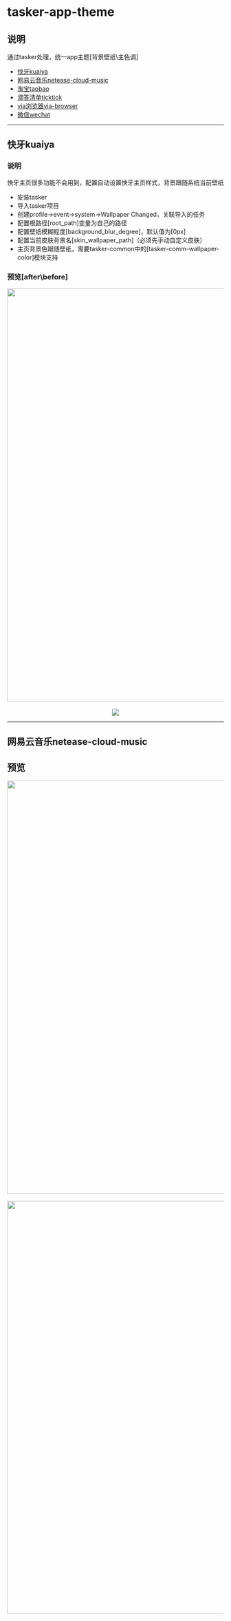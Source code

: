 # tasker-app-theme



## 说明
通过tasker处理，统一app主题[背景壁纸\主色调]
* [快牙kuaiya](#快牙kuaiya)
* [网易云音乐netease-cloud-music](#网易云音乐netease-cloud-music)
* [淘宝taobao](#淘宝taobao)
* [滴答清单ticktick](#滴答清单ticktick)
* [via浏览器via-browser](#via浏览器via-browser)
* [微信wechat](#微信wechat)
    
    






------------
## 快牙kuaiya
### 说明
快牙主页很多功能不会用到，配置自动设置快牙主页样式，背景跟随系统当前壁纸
* 安装tasker
* 导入tasker项目
* 创建profile->event->system->Wallpaper Changed，关联导入的任务
* 配置根路径[root_path]变量为自己的路径
* 配置壁纸模糊程度[background_blur_degree]，默认值为[0px]
* 配置当前皮肤背景名[skin_wallpaper_path]（必须先手动自定义皮肤）
* 主页背景色跟随壁纸，需要tasker-common中的[tasker-comm-wallpaper-color]模块支持


### 预览[after\before]
<div align=center><img height="960" width="570" src="https://github.com/bjc5233/tasker-app-theme/kuaiya/raw/master/resources/after.png"/></div>
<br>
<div align=center><img src="https://github.com/bjc5233/tasker-app-theme/kuaiya/raw/master/resources/before.png"/></div>
  



------------
## 网易云音乐netease-cloud-music





## 预览
<div align=center><img height="960" width="540" src="https://github.com/bjc5233/tasker-taobao-skin/raw/master/resources/Screenshot_2017-09-25-20-10-26-999.png"/></div>
<br>
<div align=center><img height="960" width="540" src="https://github.com/bjc5233/tasker-taobao-skin/raw/master/resources/Screenshot_2017-09-25-20-20-15-170.png"/></div>